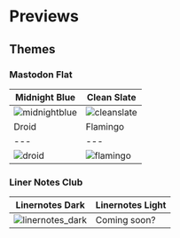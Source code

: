 # Previews

## Themes

### Mastodon Flat

Midnight Blue | Clean Slate
--- | ---
![midnightblue](https://github.com/trwnh/mastomods/blob/master/.PREVIEWS/mfc-midnightBlue.png) | ![cleanslate](https://github.com/trwnh/mastomods/blob/master/.PREVIEWS/mfc-cleanSlate.png)
Droid | Flamingo
--- | ---
![droid](https://github.com/trwnh/mastomods/blob/master/.PREVIEWS/mfc-droid.png) | ![flamingo](https://github.com/trwnh/mastomods/blob/master/.PREVIEWS/mfc-flamingo.png)

### Liner Notes Club

Linernotes Dark | Linernotes Light
--- | ---
![linernotes_dark](https://github.com/trwnh/mastomods/blob/master/.PREVIEWS/linernotes_dark.png) | Coming soon?

